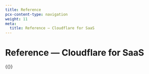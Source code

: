 ```yaml
---
title: Reference
pcx-content-type: navigation
weight: 11
meta:
  title: Reference — Cloudflare for SaaS
---
```


# Reference — Cloudflare for SaaS

{{<directory-listing>}}
